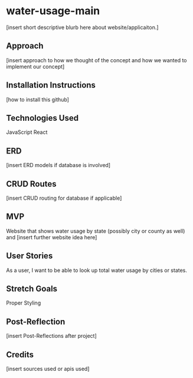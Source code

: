 # water-usage-main

[insert short descriptive blurb here about website/applicaiton.]

## Approach

[insert approach to how we thought of the concept and how we wanted to implement our concept]

## Installation Instructions

[how to install this github]

## Technologies Used

JavaScript
React

## ERD

[insert ERD models if database is involved]

## CRUD Routes

[insert CRUD routing for database if applicable]

## MVP

Website that shows water usage by state (possibly city or county as well) and [insert further website idea here]

## User Stories

As a user, I want to be able to look up total water usage by cities or states.

## Stretch Goals

Proper Styling

## Post-Reflection

[insert Post-Reflections after project]

## Credits

[insert sources used or apis used]
